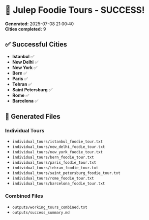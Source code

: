 # 🎉 Julep Foodie Tours - SUCCESS!

**Generated:** 2025-07-08 21:00:40  
**Cities completed:** 9

## ✅ Successful Cities

- **Istanbul** ✅
- **New Delhi** ✅
- **New York** ✅
- **Bern** ✅
- **Paris** ✅
- **Tehran** ✅
- **Saint Petersburg** ✅
- **Rome** ✅
- **Barcelona** ✅

## 📁 Generated Files

### Individual Tours
- `individual_tours/istanbul_foodie_tour.txt`
- `individual_tours/new_delhi_foodie_tour.txt`
- `individual_tours/new_york_foodie_tour.txt`
- `individual_tours/bern_foodie_tour.txt`
- `individual_tours/paris_foodie_tour.txt`
- `individual_tours/tehran_foodie_tour.txt`
- `individual_tours/saint_petersburg_foodie_tour.txt`
- `individual_tours/rome_foodie_tour.txt`
- `individual_tours/barcelona_foodie_tour.txt`
### Combined Files
- `outputs/working_tours_combined.txt`
- `outputs/success_summary.md`
